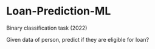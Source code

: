 # Loan-Prediction-ML

Binary classification task (2022)

Given data of person, predict if they are eligible for loan?


